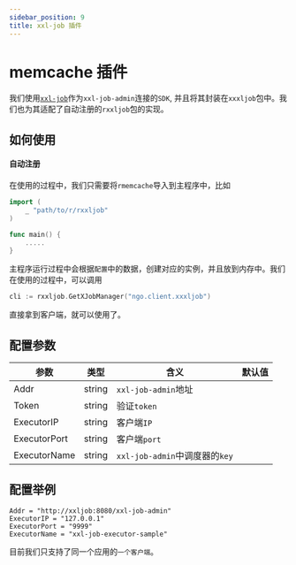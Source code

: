 ```yaml
---
sidebar_position: 9
title: xxl-job 插件
---
```


# memcache 插件
我们使用[`xxl-job`](https://github.com/xxl-job/xxl-job-executor-go)作为`xxl-job-admin`连接的`SDK`, 并且将其封装在`xxxljob`包中。我们也为其适配了自动注册的`rxxljob`包的实现。

## 如何使用
#### 自动注册
在使用的过程中，我们只需要将`rmemcache`导入到主程序中，比如
```go
import (
    _ "path/to/r/rxxljob"
)

func main() {
    .....
}
```
主程序运行过程中会根据`配置`中的数据，创建对应的实例，并且放到内存中。我们在使用的过程中，可以调用
```go
cli := rxxljob.GetXJobManager("ngo.client.xxxljob")
```
直接拿到客户端，就可以使用了。

## 配置参数
|参数|类型|含义|默认值|
|----|----|----|----|
|Addr|string|`xxl-job-admin`地址||
|Token|string|验证`token`||
|ExecutorIP|string|客户端`IP`||
|ExecutorPort|string|客户端`port`||
|ExecutorName|string|`xxl-job-admin`中调度器的`key`||

## 配置举例
```
Addr = "http://xxljob:8080/xxl-job-admin"
ExecutorIP = "127.0.0.1"
ExecutorPort = "9999"
ExecutorName = "xxl-job-executor-sample"
```
目前我们只支持了同一个应用的`一个客户端`。